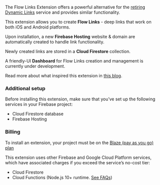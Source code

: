 The Flow Links Extension offers a powerful alternative for the [retiring Dynamic Links](https://firebase.google.com/support/dynamic-links-faq) service and provides similar functionality.

This extension allows you to create **Flow Links** - deep links that work on both iOS and Android platforms.

Upon installation, a new **Firebase Hosting** website & domain are automatically created to handle link functionality.

Newly created links are stored in a **Cloud Firestore** collection.

A friendly-UI **Dashboard** for Flow Links creation and management is currently under development.

Read more about what inspired this extension in [this blog](https://medium.com/@jauntybrain/dynamic-links-are-dead-what-to-do-c73ad0669540).

### Additional setup

Before installing this extension, make sure that you’ve set up the following services in your Firebase project:

- Cloud Firestore database
- Firebase Hosting

### Billing

To install an extension, your project must be on the [Blaze (pay as you go) plan](https://firebase.google.com/pricing)

This extension uses other Firebase and Google Cloud Platform services, which have associated charges if you exceed the service’s no-cost tier:

- Cloud Firestore
- Cloud Functions (Node.js 10+ runtime. [See FAQs](https://firebase.google.com/support/faq#extensions-pricing))
